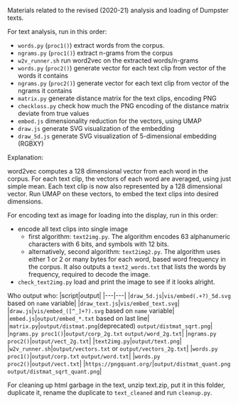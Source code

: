 Materials related to the revised (2020-21) analysis and loading of Dumpster texts. 

For text analysis, run in this order:

- `words.py` (`proc1()`) extract words from the corpus.
- `ngrams.py` (`proc1()`) extract n-grams from the corpus
- `w2v_runner.sh` run word2vec on the extracted words/n-grams
- `words.py` (`proc2()`) generate vector for each text clip from vector of the words it contains
- `ngrams.py` (`proc2()`) generate vector for each text clip from vector of the ngrams it contains
- `matrix.py` generate distance matrix for the text clips, encoding PNG
- `checkloss.py` check how much the PNG encoding of the distance matrix deviate from true values
- `embed.js` dimensionality reduction for the vectors, using UMAP
- `draw.js` generate SVG visualization of the embedding
- `draw_5d.js` generate SVG visualization of 5-dimensional embedding (RGBXY)

Explanation:

word2vec computes a 128 dimensional vector from each word in the corpus. For each text clip, the vectors of each word are averaged, using just simple mean. Each text clip is now also represented by a 128 dimensional vector. Run UMAP on these vectors, to embed the text clips into desired dimensions.


For encoding text as image for loading into the display, run in this order:

- encode all text clips into single image
    - first algorithm: `text2img.py`. The algorithm encodes 63 alphanumeric characters with 6 bits, and symbols with 12 bits.
    - alternatively, second algorithm: `text2img2.py`. The algorithm uses either 1 or 2 or many bytes for each word, based word frequency in the corpus. It also outputs a `text2_words.txt` that lists the words by frequency, required to decode the image.
- `check_text2img.py` load and print the image to see if it looks alright.


Who output who:
|script|output|
|---|---|
|`draw_5d.js`|`vis/embed(.+?)_5d.svg` based on `name` variable|
|`draw_text.js`|`vis/embed_text.svg`|
|`draw.js`|`vis/embed_([^_]+?).svg` based on `name` variable|
|`embed.js`|`output/embed_*.txt` based on last line|
|`matrix.py`|`output/distmat.png`(deprecated) `output/distmat_sqrt.png`|
|`ngrams.py proc1()`|`output/corp_2g.txt` `output/word_2g.txt`|
|`ngrams.py proc2()`|`output/vect_2g.txt`|
|`text2img.py`|`output/text.png`|
|`w2v_runner.sh`|`output/vectors.txt` or `output/vectors_2g.txt`|
|`words.py proc1()`|`output/corp.txt` `output/word.txt`|
|`words.py proc2()`|`output/vect.txt`|
|`https://pngquant.org/`|`output/distmat_quant.png` `output/distmat_sqrt_quant.png`|


For cleaning up html garbage in the text, unzip text.zip, put it in this folder, duplicate it, rename the duplicate to `text_cleaned` and run `cleanup.py`.
